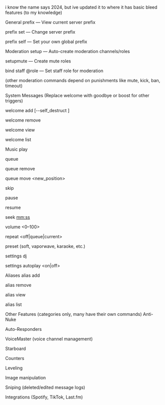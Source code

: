 i know the name says 2024, but ive updated it to where it has basic bleed features (to my knowledge)

General
prefix — View current server prefix

prefix set <symbol> — Change server prefix

prefix self <symbol> — Set your own global prefix

Moderation
setup — Auto-create moderation channels/roles

setupmute — Create mute roles

bind staff @role — Set staff role for moderation

(other moderation commands depend on punishments like mute, kick, ban, timeout)

System Messages
(Replace welcome with goodbye or boost for other triggers)

welcome add <channel> <message> [--self_destruct <seconds>]

welcome remove <channel>

welcome view <channel>

welcome list

Music
play <query or URL>

queue

queue remove <position>

queue move <position> <new_position>

skip

pause

resume

seek <mm:ss>

volume <0–100>

repeat <off|queue|current>

preset <name> (soft, vaporwave, karaoke, etc.)

settings dj <role>

settings autoplay <on|off>

Aliases
alias add <shortcut> <command>

alias remove <shortcut>

alias view <shortcut>

alias list

Other Features (categories only, many have their own commands)
Anti-Nuke

Auto-Responders

VoiceMaster (voice channel management)

Starboard

Counters

Leveling

Image manipulation

Sniping (deleted/edited message logs)

Integrations (Spotify, TikTok, Last.fm)

